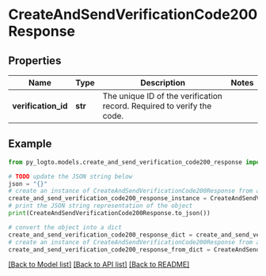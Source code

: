 # CreateAndSendVerificationCode200Response


## Properties

Name | Type | Description | Notes
------------ | ------------- | ------------- | -------------
**verification_id** | **str** | The unique ID of the verification record. Required to verify the code. | 

## Example

```python
from py_logto.models.create_and_send_verification_code200_response import CreateAndSendVerificationCode200Response

# TODO update the JSON string below
json = "{}"
# create an instance of CreateAndSendVerificationCode200Response from a JSON string
create_and_send_verification_code200_response_instance = CreateAndSendVerificationCode200Response.from_json(json)
# print the JSON string representation of the object
print(CreateAndSendVerificationCode200Response.to_json())

# convert the object into a dict
create_and_send_verification_code200_response_dict = create_and_send_verification_code200_response_instance.to_dict()
# create an instance of CreateAndSendVerificationCode200Response from a dict
create_and_send_verification_code200_response_from_dict = CreateAndSendVerificationCode200Response.from_dict(create_and_send_verification_code200_response_dict)
```
[[Back to Model list]](../README.md#documentation-for-models) [[Back to API list]](../README.md#documentation-for-api-endpoints) [[Back to README]](../README.md)


